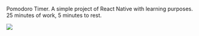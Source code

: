 Pomodoro Timer.
A simple project of React Native with learning purposes.
25 minutes of work, 5 minutes to rest.

![](https://user-images.githubusercontent.com/34870753/94841163-01132b80-03f0-11eb-9f42-78d0e3c8cc64.png)
